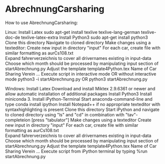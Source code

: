 # AbrechnungCarsharing
How to use AbrechnungCarsharing:

Linux:
  Install Latex
    sudo apt-get install texlive texlive-lang-german texlive-doc-de texlive-latex-extra 
  Install Python3
    sudo apt-get install python3 
  Clone this directory
  Navigate to cloned directory
  Make changes using a texteditor:
    Create new input in directory "input"
      For each car, create file with similar formatting as aurCs108.txt  
    Expand fahrerverzeichnis to cover all drivernames existing in input-data
    Choose which month should be processed by manipulating input section of startAbrechnung.py
    Adjust the template template4Python.tex
      Name of Car Sharing Verein ...
  Execute script in interactive mode OR without interactive mode
    python3 -i startAbrechnung.py
      OR
    python3 startAbrechnung.py
    
 Windows:
  Install Latex
    Download and install Miktex 2.9.6361 or newer and allow automatic installation of additional packages
  Install Python3
    Install miniconda 3.
    Install iPython-Terminal
      Start anaconda-command-line and type
        conda install ipython
  Install Notepad++ if no appropriate texteditor with syntaxhighlighting is present
  Clone this directory
  Start iPython and navigate to cloned directory using "ls" and "cd" in combination with "tav"-completeion [press "tabulator"]
  Make changes using a texteditor
    Create new input in directory "input"
      For each car, create file with similar formatting as aurCs108.txt  
    Expand fahrerverzeichnis to cover all drivernames existing in input-data
    Choose which month should be processed by manipulating input section of startAbrechnung.py
    Adjust the template template4Python.tex
      Name of Car Sharing Verein ...
  Execute script from iPython terminal by typing
    %run startAbrechnung.py
